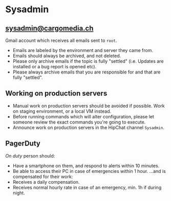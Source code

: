 Sysadmin
========

sysadmin@cargomedia.ch
----------------------
Gmail account which receives all emails sent to `root`.
- Emails are labeled by the environment and server they came from.
- Emails should always be archived, and not deleted.
- Please only archive emails if the topic is fully "settled" (i.e. Updates are installed or a bug report is opened etc).
- Please always archive emails that you are responsible for and that are fully "settled".

Working on production servers
-----------------------------
- Manual work on production servers should be avoided if possible. Work on staging environment, or a local VM instead.
- Before running commands which will alter configuration, please let someone review the exact commands you're going to execute.
- Announce work on production servers in the HipChat channel `Sysadmin`.

PagerDuty
---------
*On duty* person should:
- Have a smartphone on them, and respond to alerts within 10 minutes.
- Be able to access their PC in case of emergencies within 1 hour.
…and is compensated for their work:
- Receives a daily compensation.
- Receives normal hourly rate in case of an emergency, min. 1h if during night.
